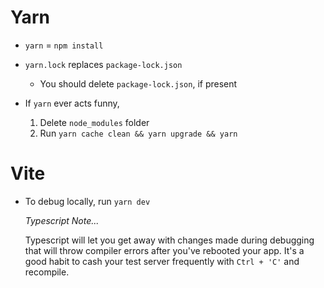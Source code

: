 # Yarn
- `yarn` = `npm install` 
- `yarn.lock` replaces `package-lock.json`
    - You should delete `package-lock.json`, if present
    
- If `yarn` ever acts funny, 
    1. Delete `node_modules` folder
    2. Run `yarn cache clean && yarn upgrade && yarn`

# Vite
- To debug locally, run `yarn dev`

    _Typescript Note..._
    
    Typescript will let you get away with changes made during debugging that will throw compiler errors after you've rebooted your app.  It's a good habit to cash your test server frequently with `Ctrl + 'C'` and recompile. 
